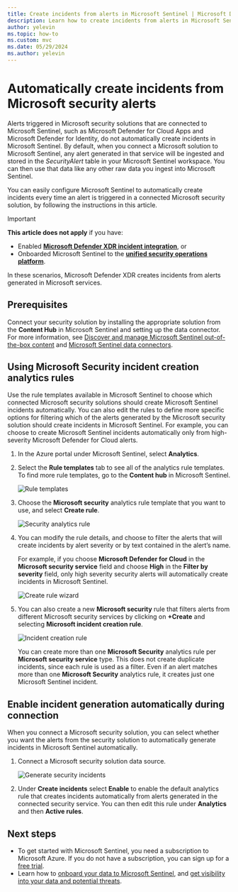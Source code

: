 ```yaml
---
title: Create incidents from alerts in Microsoft Sentinel | Microsoft Docs
description: Learn how to create incidents from alerts in Microsoft Sentinel.
author: yelevin
ms.topic: how-to
ms.custom: mvc
ms.date: 05/29/2024
ms.author: yelevin
---
```


# Automatically create incidents from Microsoft security alerts

Alerts triggered in Microsoft security solutions that are connected to Microsoft Sentinel, such as Microsoft Defender for Cloud Apps and Microsoft Defender for Identity, do not automatically create incidents in Microsoft Sentinel. By default, when you connect a Microsoft solution to Microsoft Sentinel, any alert generated in that service will be ingested and stored in the *SecurityAlert* table in your Microsoft Sentinel workspace. You can then use that data like any other raw data you ingest into Microsoft Sentinel.

You can easily configure Microsoft Sentinel to automatically create incidents every time an alert is triggered in a connected Microsoft security solution, by following the instructions in this article.

> [!IMPORTANT]
> **This article does not apply** if you have:
> - Enabled [**Microsoft Defender XDR incident integration**](microsoft-365-defender-sentinel-integration.md), or 
> - Onboarded Microsoft Sentinel to the [**unified security operations platform**](microsoft-sentinel-defender-portal.md).
>
> In these scenarios, Microsoft Defender XDR creates incidents from alerts generated in Microsoft services.

## Prerequisites

Connect your security solution by installing the appropriate solution from the **Content Hub** in Microsoft Sentinel and setting up the data connector. For more information, see [Discover and manage Microsoft Sentinel out-of-the-box content](sentinel-solutions-deploy.md) and [Microsoft Sentinel data connectors](connect-data-sources.md).

## Using Microsoft Security incident creation analytics rules

Use the rule templates available in Microsoft Sentinel to choose which connected Microsoft security solutions should create Microsoft Sentinel incidents automatically. You can also edit the rules to define more specific options for filtering which of the alerts generated by the Microsoft security solution should create incidents in Microsoft Sentinel. For example, you can choose to create Microsoft Sentinel incidents automatically only from high-severity Microsoft Defender for Cloud alerts.

1. In the Azure portal under Microsoft Sentinel, select **Analytics**.

1. Select the **Rule templates** tab to see all of the analytics rule templates. To find more rule templates, go to the **Content hub** in Microsoft Sentinel.

    ![Rule templates](media/incidents-from-alerts/rule-templates.png)

1. Choose the **Microsoft security** analytics rule template that you want to use, and select  **Create rule**.

    ![Security analytics rule](media/incidents-from-alerts/security-analytics-rule.png)

1. You can modify the rule details, and choose to filter the alerts that will create incidents by alert severity or by text contained in the alert’s name.  
      
    For example, if you choose **Microsoft Defender for Cloud** in the **Microsoft security service** field and choose **High** in the **Filter by severity** field, only high severity security alerts will automatically create incidents in Microsoft Sentinel.  

    ![Create rule wizard](media/incidents-from-alerts/create-rule-wizard.png)

1. You can also create a new **Microsoft security** rule that filters alerts from different Microsoft security services by clicking on **+Create** and selecting **Microsoft incident creation rule**.

    ![Incident creation rule](media/incidents-from-alerts/incident-creation-rule.png)

    You can create more than one **Microsoft Security** analytics rule per **Microsoft security service** type. This does not create duplicate incidents, since each rule is used as a filter. Even if an alert matches more than one **Microsoft Security** analytics rule, it creates just one Microsoft Sentinel incident.

## Enable incident generation automatically during connection

When you connect a Microsoft security solution, you can select whether you want the alerts from the security solution to automatically generate incidents in Microsoft Sentinel automatically.

1. Connect a Microsoft security solution data source. 

   ![Generate security incidents](media/incidents-from-alerts/generate-security-incidents.png)

1. Under **Create incidents** select **Enable** to enable the default analytics rule that creates incidents automatically from alerts generated in the connected security service. You can then edit this rule under **Analytics** and then **Active rules**.

## Next steps

- To get started with Microsoft Sentinel, you need a subscription to Microsoft Azure. If you do not have a subscription, you can sign up for a [free trial](https://azure.microsoft.com/free/).
- Learn how to [onboard your data to Microsoft Sentinel](quickstart-onboard.md), and [get visibility into your data and potential threats](get-visibility.md).
